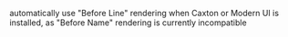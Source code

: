 automatically use "Before Line" rendering when Caxton or Modern UI is installed, as "Before Name" rendering is currently incompatible